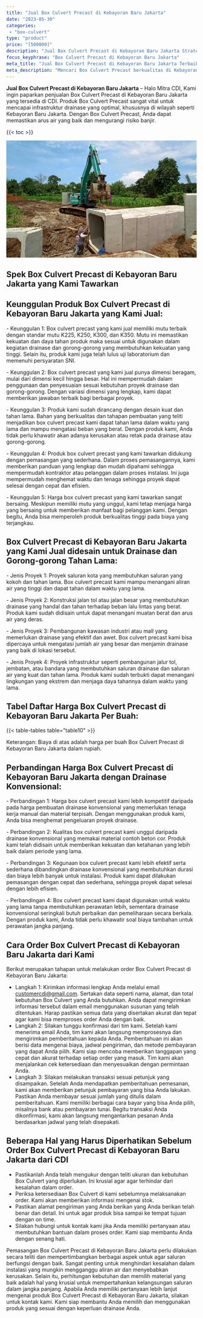 ```yaml
---
title: "Jual Box Culvert Precast di Kebayoran Baru Jakarta"
date: "2023-05-30"
categories:
 - "box-culvert"
type: "product"
price: "[500000]"
description: "Jual Box Culvert Precast di Kebayoran Baru Jakarta Strategis. Box Culvert Precast ini menjadi solusi utama dalam proyek pembangunan sebagai bahan infrastruktur yang prima dan tahan lama. Hubungi kami untuk konsultasi mendalam."
focus_keyphrase: "Box Culvert Precast di Kebayoran Baru Jakarta"
meta_title: "Jual Box Culvert Precast di Kebayoran Baru Jakarta Terbaik - CDI"
meta_description: "Mencari Box Culvert Precast berkualitas di Kebayoran Baru Jakarta? Kami adalah solusi tepat dengan penawaran kompetitif. Segera hubungi kami."
---
```


**Jual Box Culvert Precast di Kebayoran Baru Jakarta** – Halo Mitra CDI, Kami ingin paparkan penjualan Box Culvert Precast di Kebayoran Baru Jakarta yang tersedia di CDI. Produk Box Culvert Precast sangat vital untuk mencapai infrastruktur drainase yang optimal, khususnya di wilayah seperti Kebayoran Baru Jakarta. Dengan Box Culvert Precast, Anda dapat memastikan arus air yang baik dan mengurangi risiko banjir.

{{< toc >}}

![Jual Box Culvert Precast di Kebayoran Baru Jakarta](/images/box-culvert/box-culvert-23.jpg)

## Spek Box Culvert Precast di Kebayoran Baru Jakarta yang Kami Tawarkan 

## Keunggulan Produk Box Culvert Precast di Kebayoran Baru Jakarta yang Kami Jual:

\- Keunggulan 1: Box culvert precast yang kami jual memiliki mutu terbaik dengan standar mutu K225, K250, K300, dan K350. Mutu ini memastikan kekuatan dan daya tahan produk maka sesuai untuk digunakan dalam kegiatan drainase dan gorong-gorong yang membutuhkan kekuatan yang tinggi. Selain itu, produk kami juga telah lulus uji laboratorium dan memenuhi persyaratan SNI.

\- Keunggulan 2: Box culvert precast yang kami jual punya dimensi beragam, mulai dari dimensi kecil hingga besar. Hal ini mempermudah dalam penggunaan dan penyesuaian sesuai kebutuhan proyek drainase dan gorong-gorong. Dengan variasi dimensi yang lengkap, kami dapat memberikan jawaban terbaik bagi berbagai proyek.

\- Keunggulan 3: Produk kami sudah dirancang dengan desain kuat dan tahan lama. Bahan yang berkualitas dan tahapan pembuatan yang teliti menjadikan box culvert precast kami dapat tahan lama dalam waktu yang lama dan mampu mengatasi beban yang berat. Dengan produk kami, Anda tidak perlu khawatir akan adanya kerusakan atau retak pada drainase atau gorong-gorong.

\- Keunggulan 4: Produk box culvert precast yang kami tawarkan didukung dengan pemasangan yang sederhana. Dalam proses pemasangannya, kami memberikan panduan yang lengkap dan mudah dipahami sehingga mempermudah kontraktor atau pelanggan dalam proses instalasi. Ini juga mempermudah menghemat waktu dan tenaga sehingga proyek dapat selesai dengan cepat dan efisien.

\- Keunggulan 5: Harga box culvert precast yang kami tawarkan sangat bersaing. Meskipun memiliki mutu yang unggul, kami tetap menjaga harga yang bersaing untuk memberikan manfaat bagi pelanggan kami. Dengan begitu, Anda bisa memperoleh produk berkualitas tinggi pada biaya yang terjangkau.

## Box Culvert Precast di Kebayoran Baru Jakarta yang Kami Jual didesain untuk Drainase dan Gorong-gorong Tahan Lama:

\- Jenis Proyek 1: Proyek saluran kota yang membutuhkan saluran yang kokoh dan tahan lama. Box culvert precast kami mampu menangani aliran air yang tinggi dan dapat tahan dalam waktu yang lama.

\- Jenis Proyek 2: Konstruksi jalan tol atau jalan besar yang membutuhkan drainase yang handal dan tahan terhadap beban lalu lintas yang berat. Produk kami sudah didisain untuk dapat menangani muatan berat dan arus air yang deras.

\- Jenis Proyek 3: Pembangunan kawasan industri atau mall yang memerlukan drainase yang efektif dan awet. Box culvert precast kami bisa dipercaya untuk mengatasi jumlah air yang besar dan menjamin drainase yang baik di lokasi tersebut.

\- Jenis Proyek 4: Proyek infrastruktur seperti pembangunan jalur tol, jembatan, atau bandara yang membutuhkan saluran drainase dan saluran air yang kuat dan tahan lama. Produk kami sudah terbukti dapat menangani lingkungan yang ekstrem dan menjaga daya tahannya dalam waktu yang lama.

## Tabel Daftar Harga Box Culvert Precast di Kebayoran Baru Jakarta Per Buah:

{{< table-tables table="table10" >}}

Keterangan: Biaya di atas adalah harga per buah Box Culvert Precast di Kebayoran Baru Jakarta dalam rupiah.

## Perbandingan Harga Box Culvert Precast di Kebayoran Baru Jakarta dengan Drainase Konvensional:

\- Perbandingan 1: Harga box culvert precast kami lebih kompetitif daripada pada harga pembuatan drainase konvensional yang memerlukan tenaga kerja manual dan material terpisah. Dengan menggunakan produk kami, Anda bisa menghemat pengeluaran proyek drainase.

\- Perbandingan 2: Kualitas box culvert precast kami unggul daripada drainase konvensional yang memakai material contoh beton cor. Produk kami telah didisain untuk memberikan kekuatan dan ketahanan yang lebih baik dalam periode yang lama.

\- Perbandingan 3: Kegunaan box culvert precast kami lebih efektif serta sederhana dibandingkan drainase konvensional yang membutuhkan durasi dan biaya lebih banyak untuk instalasi. Produk kami dapat dilakukan pemasangan dengan cepat dan sederhana, sehingga proyek dapat selesai dengan lebih efisien.

\- Perbandingan 4: Box culvert precast kami dapat digunakan untuk waktu yang lama tanpa membutuhkan perawatan lebih, sementara drainase konvensional seringkali butuh perbaikan dan pemeliharaan secara berkala. Dengan produk kami, Anda tidak perlu khawatir soal biaya tambahan untuk perawatan jangka panjang.

## Cara Order Box Culvert Precast di Kebayoran Baru Jakarta dari Kami

Berikut merupakan tahapan untuk melakukan order Box Culvert Precast di Kebayoran Baru Jakarta:

*   Langkah 1: Kirimkan informasi lengkap Anda melalui email customercdi@gmail.com. Sertakan data seperti nama, alamat, dan total kebutuhan Box Culvert yang Anda butuhkan.
Anda dapat mengirimkan informasi tersebut dalam email menggunakan susunan yang telah ditentukan. Harap pastikan semua data yang disertakan akurat dan tepat agar kami bisa memproses order Anda dengan baik.
*   Langkah 2: Silakan tunggu konfirmasi dari tim kami. Setelah kami menerima email Anda, tim kami akan langsung memprosesnya dan mengirimkan pemberitahuan kepada Anda. Pemberitahuan ini akan berisi data mengenai biaya, jadwal pengiriman, dan metode pembayaran yang dapat Anda pilih.
Kami siap mencoba memberikan tanggapan yang cepat dan akurat terhadap setiap order yang masuk. Tim kami akan menjalankan cek ketersediaan dan menyesuaikan dengan permintaan Anda.
*   Langkah 3: Silakan melakukan transaksi sesuai petunjuk yang disampaikan. Setelah Anda mendapatkan pemberitahuan pemesanan, kami akan memberikan petunjuk pembayaran yang bisa Anda lakukan. Pastikan Anda membayar sesuai jumlah yang ditulis dalam pemberitahuan.
Kami memiliki berbagai cara bayar yang bisa Anda pilih, misalnya bank atau pembayaran tunai. Begitu transaksi Anda dikonfirmasi, kami akan langsung mengantarkan pesanan Anda berdasarkan jadwal yang telah disepakati.

## Beberapa Hal yang Harus Diperhatikan Sebelum Order Box Culvert Precast di Kebayoran Baru Jakarta dari CDI

*   Pastikanlah Anda telah mengukur dengan teliti ukuran dan kebutuhan Box Culvert yang diperlukan. Ini krusial agar agar terhindar dari kesalahan dalam order.
*   Periksa ketersediaan Box Culvert di kami sebelumnya melaksanakan order. Kami akan memberikan informasi mengenai stok.
*   Pastikan alamat pengiriman yang Anda berikan yang Anda berikan telah benar dan detail. Ini untuk agar produk bisa sampai ke tempat tujuan dengan on time.
*   Silakan hubungi untuk kontak kami jika Anda memiliki pertanyaan atau membutuhkan bantuan dalam proses order. Kami siap membantu Anda dengan senang hati.

Pemasangan Box Culvert Precast di Kebayoran Baru Jakarta perlu dilakukan secara teliti dan mempertimbangkan berbagai aspek untuk agar saluran berfungsi dengan baik. Sangat penting untuk menghindari kesalahan dalam instalasi yang mungkin mengganggu aliran air dan menyebabkan kerusakan. Selain itu, perhitungan kebutuhan dan memilih material yang baik adalah hal yang krusial untuk mempertahankan kelangsungan saluran dalam jangka panjang. Apabila Anda memiliki pertanyaan lebih lanjut mengenai produk Box Culvert Precast di Kebayoran Baru Jakarta, silakan untuk kontak kami. Kami siap membantu Anda memilih dan menggunakan produk yang sesuai dengan keperluan drainase Anda.